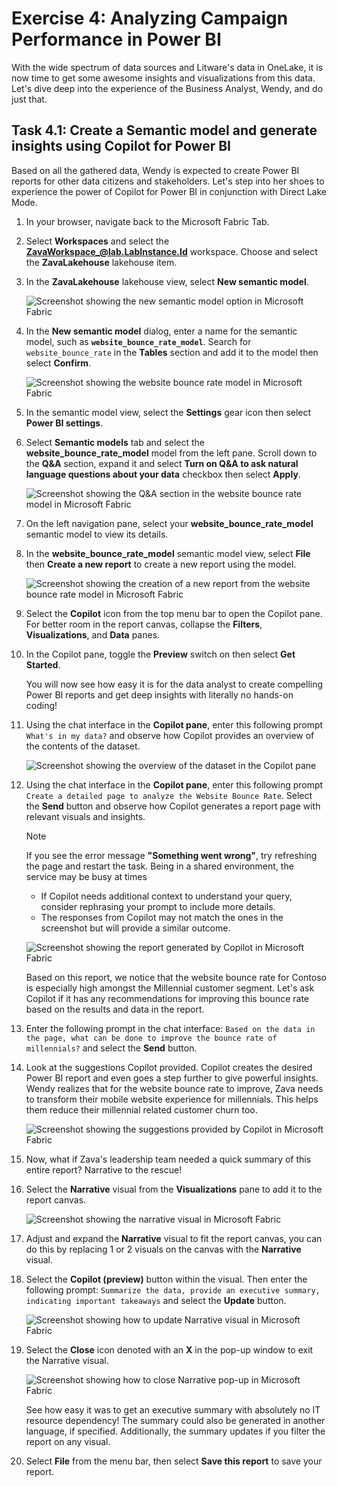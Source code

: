 # Exercise 4: Analyzing Campaign Performance in Power BI

With the wide spectrum of data sources and Litware's data in OneLake, it is now time to get some awesome insights and visualizations from this data. Let's dive deep into the experience of the Business Analyst, Wendy, and do just that.

## Task 4.1: Create a Semantic model and generate insights using Copilot for Power BI

Based on all the gathered data, Wendy is expected to create Power BI reports for other data citizens and stakeholders. Let's step into her shoes to experience the power of Copilot for Power BI in conjunction with Direct Lake Mode.

1. In your browser, navigate back to the Microsoft Fabric Tab.

2. Select **Workspaces** and select the **ZavaWorkspace_@lab.LabInstance.Id** workspace. Choose and select the **ZavaLakehouse** lakehouse item.

3. In the **ZavaLakehouse** lakehouse view, select **New semantic model**.

    ![Screenshot showing the new semantic model option in Microsoft Fabric](/lab/media/new-semantic-model.png)

4. In the **New semantic model** dialog, enter a name for the semantic model, such as **`website_bounce_rate_model`**. Search for `website_bounce_rate` in the **Tables** section and add it to the model then select **Confirm**.

    ![Screenshot showing the website bounce rate model in Microsoft Fabric](/lab/media/website-bounce-rate-model.png)

5. In the semantic model view, select the **Settings** gear icon then select **Power BI settings**.

6. Select **Semantic models** tab and select the **website_bounce_rate_model** model from the left pane. Scroll down to the **Q&A** section, expand it and select **Turn on Q&A to ask natural language questions about your data** checkbox then select **Apply**.

    ![Screenshot showing the Q&A section in the website bounce rate model in Microsoft Fabric](/lab/media/website-bounce-rate-model-qa.png)

7. On the left navigation pane, select your **website_bounce_rate_model** semantic model to view its details. 

8. In the **website_bounce_rate_model** semantic model view, select **File** then **Create a new report** to create a new report using the model.

    ![Screenshot showing the creation of a new report from the website bounce rate model in Microsoft Fabric](/lab/media/website-bounce-rate-model-report.png)

9. Select the **Copilot** icon from the top menu bar to open the Copilot pane. For better room in the report canvas, collapse the **Filters**, **Visualizations**, and **Data** panes.

10. In the Copilot pane, toggle the **Preview** switch on then select **Get Started**.

    You will now see how easy it is for the data analyst to create compelling Power BI reports and get deep insights with literally no hands-on coding!

11. Using the chat interface in the **Copilot pane**, enter this following prompt `What's in my data?` and observe how Copilot provides an overview of the contents of the dataset.

    ![Screenshot showing the overview of the dataset in the Copilot pane](/lab/media/whats-in-my-data.png)

12. Using the chat interface in the **Copilot pane**, enter this following prompt `Create a detailed page to analyze the Website Bounce Rate`. Select the **Send** button and observe how Copilot generates a report page with relevant visuals and insights.

    > [!NOTE]
    > If you see the error message **"Something went wrong"**, try refreshing the page and restart the task. Being in a shared environment, the service may be busy at times
    > - If Copilot needs additional context to understand your query, consider rephrasing your prompt to include more details.
    > - The responses from Copilot may not match the ones in the screenshot but will provide a similar outcome.

    ![Screenshot showing the report generated by Copilot in Microsoft Fabric](/lab/media/copilot-report.png)

    Based on this report, we notice that the website bounce rate for Contoso is especially high amongst the Millennial customer segment. Let's ask Copilot if it has any recommendations for improving this bounce rate based on the results and data in the report.

13. Enter the following prompt in the chat interface: `Based on the data in the page, what can be done to improve the bounce rate of millennials?` and select the **Send** button.

14. Look at the suggestions Copilot provided. Copilot creates the desired Power BI report and even goes a step further to give powerful insights. Wendy realizes that for the website bounce rate to improve, Zava needs to transform their mobile website experience for millennials. This helps them reduce their millennial related customer churn too.

    ![Screenshot showing the suggestions provided by Copilot in Microsoft Fabric](/lab/media/copilot-suggestions.png)

15. Now, what if Zava's leadership team needed a quick summary of this entire report? Narrative to the rescue!

16. Select the **Narrative** visual from the **Visualizations** pane to add it to the report canvas.

    ![Screenshot showing the narrative visual in Microsoft Fabric](/lab/media/narrative-visual.png)

17. Adjust and expand the **Narrative** visual to fit the report canvas, you can do this by replacing 1 or 2 visuals on the canvas with the **Narrative** visual.

18. Select the **Copilot (preview)** button within the visual. Then enter the following prompt: `Summarize the data, provide an executive summary, indicating important takeaways` and select the **Update** button.

    ![Screenshot showing how to update Narrative visual in Microsoft Fabric](/lab/media/narrative-update.png)

19. Select the **Close** icon denoted with an **X** in the pop-up window to exit the Narrative visual.

    ![Screenshot showing how to close Narrative pop-up in Microsoft Fabric](/lab/media/narrative-close.png)

    See how easy it was to get an executive summary with absolutely no IT resource dependency! The summary could also be generated in another language, if specified. Additionally, the summary updates if you filter the report on any visual.

20. Select **File** from the menu bar, then select **Save this report** to save your report.